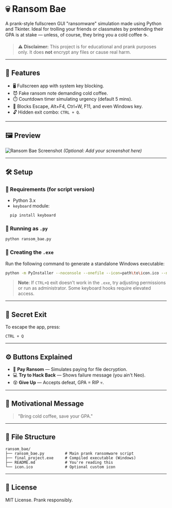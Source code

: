 # 💀 Ransom Bae

A prank-style fullscreen GUI "ransomware" simulation made using Python and Tkinter. Ideal for trolling your friends or classmates by pretending their GPA is at stake — unless, of course, they bring you a cold coffee ☕.

> ⚠️ **Disclaimer:** This project is for educational and prank purposes only. It does **not** encrypt any files or cause real harm.

---

## 🚀 Features

- 🖥️ Fullscreen app with system key blocking.
- 😈 Fake ransom note demanding cold coffee.
- ⏱️ Countdown timer simulating urgency (default 5 mins).
- 🔐 Blocks Escape, Alt+F4, Ctrl+W, F11, and even Windows key.
- 🔓 Hidden exit combo: `CTRL + Q`.

---

## 🖼️ Preview

![Ransom Bae Screenshot](screenshot.png) *(Optional: Add your screenshot here)*

---

## 🛠️ Setup

### 🔹 Requirements (for script version)
- Python 3.x
- `keyboard` module:
```bash
  pip install keyboard
````

### 🔹 Running as `.py`

```bash
python ransom_bae.py
```

### 🔹 Creating the `.exe`

Run the following command to generate a standalone Windows executable:

```bash
python -m PyInstaller --noconsole --onefile --icon=path\to\icon.ico --name=final_project ransom_bae.py
```

> **Note**: If `CTRL+Q` exit doesn't work in the `.exe`, try adjusting permissions or run as administrator. Some keyboard hooks require elevated access.

---

## 🔑 Secret Exit

To escape the app, press:

```
CTRL + Q
```

---

## ⚙️ Buttons Explained

* 💸 **Pay Ransom** — Simulates paying for file decryption.
* 💻 **Try to Hack Back** — Shows failure message (you ain't Neo).
* 😵 **Give Up** — Accepts defeat, GPA = RIP 💀.

---

## 🧃 Motivational Message

> "Bring cold coffee, save your GPA."

---

## 📂 File Structure

```
ransom_bae/
├── ransom_bae.py         # Main prank ransomware script
├── final_project.exe     # Compiled executable (Windows)
├── README.md             # You're reading this
└── icon.ico              # Optional custom icon
```

---

## 📜 License

MIT License. Prank responsibly.


